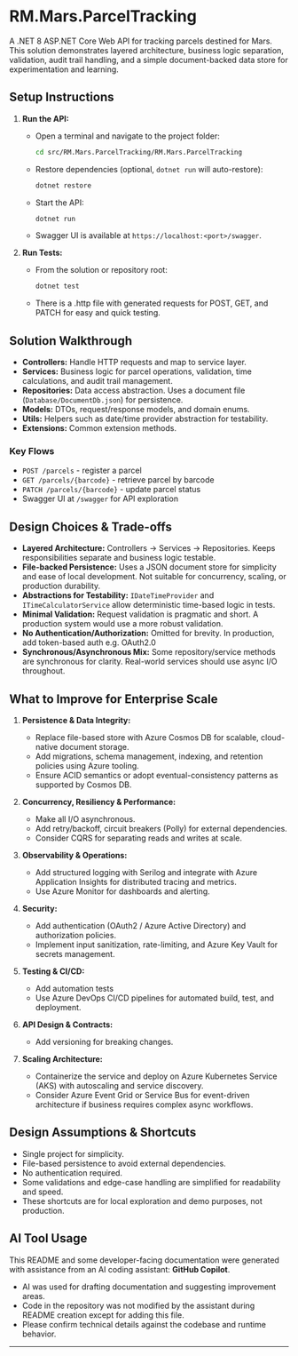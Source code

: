 ﻿# RM.Mars.ParcelTracking

A .NET 8 ASP.NET Core Web API for tracking parcels destined for Mars. This solution demonstrates layered architecture, business logic separation, validation, audit trail handling, and a simple document-backed data store for experimentation and learning.

## Setup Instructions

1. **Run the API:**
   - Open a terminal and navigate to the project folder:
     ```sh
     cd src/RM.Mars.ParcelTracking/RM.Mars.ParcelTracking
     ```
   - Restore dependencies (optional, `dotnet run` will auto-restore):
     ```sh
     dotnet restore
     ```
   - Start the API:
     ```sh
     dotnet run
     ```
   - Swagger UI is available at `https://localhost:<port>/swagger`.

2. **Run Tests:**
   - From the solution or repository root:
     ```sh
     dotnet test
     ```

   - There is a .http file with generated requests for POST, GET, and PATCH for easy and quick testing.

## Solution Walkthrough

- **Controllers:** Handle HTTP requests and map to service layer.
- **Services:** Business logic for parcel operations, validation, time calculations, and audit trail management.
- **Repositories:** Data access abstraction. Uses a document file (`Database/DocumentDb.json`) for persistence.
- **Models:** DTOs, request/response models, and domain enums.
- **Utils:** Helpers such as date/time provider abstraction for testability.
- **Extensions:** Common extension methods.

### Key Flows
- `POST /parcels` - register a parcel
- `GET /parcels/{barcode}` - retrieve parcel by barcode
- `PATCH /parcels/{barcode}` - update parcel status
- Swagger UI at `/swagger` for API exploration

## Design Choices & Trade-offs

- **Layered Architecture:** Controllers → Services → Repositories. Keeps responsibilities separate and business logic testable.
- **File-backed Persistence:** Uses a JSON document store for simplicity and ease of local development. Not suitable for concurrency, scaling, or production durability.
- **Abstractions for Testability:** `IDateTimeProvider` and `ITimeCalculatorService` allow deterministic time-based logic in tests.
- **Minimal Validation:** Request validation is pragmatic and short. A production system would use a more robust validation.
- **No Authentication/Authorization:** Omitted for brevity. In production, add token-based auth e.g. OAuth2.0
- **Synchronous/Asynchronous Mix:** Some repository/service methods are synchronous for clarity. Real-world services should use async I/O throughout.

## What to Improve for Enterprise Scale

1. **Persistence & Data Integrity:**
   - Replace file-based store with Azure Cosmos DB for scalable, cloud-native document storage.
   - Add migrations, schema management, indexing, and retention policies using Azure tooling.
   - Ensure ACID semantics or adopt eventual-consistency patterns as supported by Cosmos DB.

2. **Concurrency, Resiliency & Performance:**
   - Make all I/O asynchronous.
   - Add retry/backoff, circuit breakers (Polly) for external dependencies.
   - Consider CQRS for separating reads and writes at scale.

3. **Observability & Operations:**
   - Add structured logging with Serilog and integrate with Azure Application Insights for distributed tracing and metrics.
   - Use Azure Monitor for dashboards and alerting.

4. **Security:**
   - Add authentication (OAuth2 / Azure Active Directory) and authorization policies.
   - Implement input sanitization, rate-limiting, and Azure Key Vault for secrets management.

5. **Testing & CI/CD:**
   - Add automation tests
   - Use Azure DevOps CI/CD pipelines for automated build, test, and deployment.

6. **API Design & Contracts:**
   - Add versioning for breaking changes.

7. **Scaling Architecture:**
   - Containerize the service and deploy on Azure Kubernetes Service (AKS) with autoscaling and service discovery.
   - Consider Azure Event Grid or Service Bus for event-driven architecture if business requires complex async workflows.

## Design Assumptions & Shortcuts

- Single project for simplicity.
- File-based persistence to avoid external dependencies.
- No authentication required.
- Some validations and edge-case handling are simplified for readability and speed.
- These shortcuts are for local exploration and demo purposes, not production.

## AI Tool Usage

This README and some developer-facing documentation were generated with assistance from an AI coding assistant: **GitHub Copilot**.
- AI was used for drafting documentation and suggesting improvement areas.
- Code in the repository was not modified by the assistant during README creation except for adding this file.
- Please confirm technical details against the codebase and runtime behavior.

---
